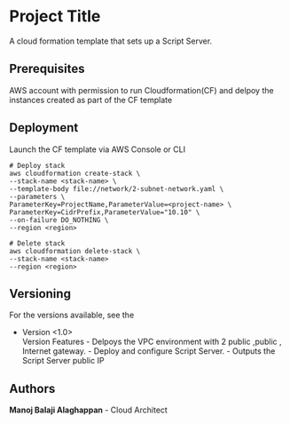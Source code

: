 # Project Title
A cloud formation template that sets up a Script Server.

## Prerequisites
AWS account with permission to run Cloudformation(CF) and delpoy the instances created as part of the CF template

## Deployment
Launch the CF template via AWS Console or CLI

```
# Deploy stack
aws cloudformation create-stack \
--stack-name <stack-name> \
--template-body file://network/2-subnet-network.yaml \
--parameters \
ParameterKey=ProjectName,ParameterValue=<project-name> \
ParameterKey=CidrPrefix,ParameterValue="10.10" \
--on-failure DO_NOTHING \
--region <region>

# Delete stack
aws cloudformation delete-stack \
--stack-name <stack-name>
--region <region>
```


## Versioning
For the versions available, see the
* Version <1.0>  
    Version Features
      - Delpoys the VPC environment with 2 public ,public
       , Internet gateway.
      - Deploy and configure Script Server.
      - Outputs the Script Server public IP   

## Authors
 **Manoj Balaji Alaghappan**  - Cloud Architect
